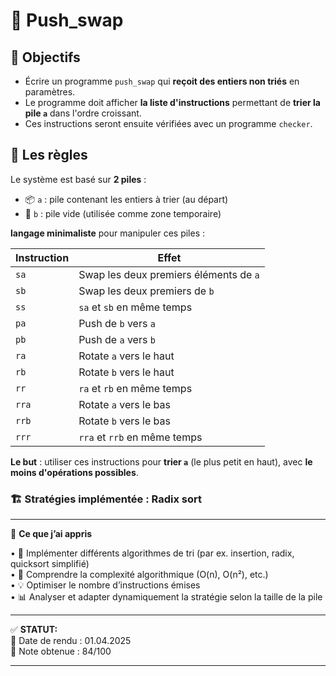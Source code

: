 # 🔄 Push_swap 

## 🎯 Objectifs

- Écrire un programme `push_swap` qui **reçoit des entiers non triés** en paramètres.  
- Le programme doit afficher **la liste d'instructions** permettant de **trier la pile `a`** dans l'ordre croissant.  
- Ces instructions seront ensuite vérifiées avec un programme `checker`.  

## 🧩 Les règles  

Le système est basé sur **2 piles** :  

- 📦 `a` : pile contenant les entiers à trier (au départ)
- 🧺 `b` : pile vide (utilisée comme zone temporaire)

**langage minimaliste** pour manipuler ces piles :  

| Instruction | Effet |
|-------------|-------|
| `sa` | Swap les deux premiers éléments de `a` |
| `sb` | Swap les deux premiers de `b` |
| `ss` | `sa` et `sb` en même temps |
| `pa` | Push de `b` vers `a` |
| `pb` | Push de `a` vers `b` |
| `ra` | Rotate `a` vers le haut |
| `rb` | Rotate `b` vers le haut |
| `rr` | `ra` et `rb` en même temps |
| `rra` | Rotate `a` vers le bas |
| `rrb` | Rotate `b` vers le bas |
| `rrr` | `rra` et `rrb` en même temps |

**Le but** : utiliser ces instructions pour **trier `a`** (le plus petit en haut), avec **le moins d'opérations possibles**.


### 🏗️ Stratégies implémentée : Radix sort

---

🧠 **Ce que j’ai appris**  

•	🔁 Implémenter différents algorithmes de tri (par ex. insertion, radix, quicksort simplifié)  
•	🧮 Comprendre la complexité algorithmique (O(n), O(n²), etc.)  
• 💡 Optimiser le nombre d’instructions émises  
•	📊 Analyser et adapter dynamiquement la stratégie selon la taille de la pile  

--- 

✅ **STATUT:**  
📅 Date de rendu : 01.04.2025    
📝 Note obtenue : 84/100

---
